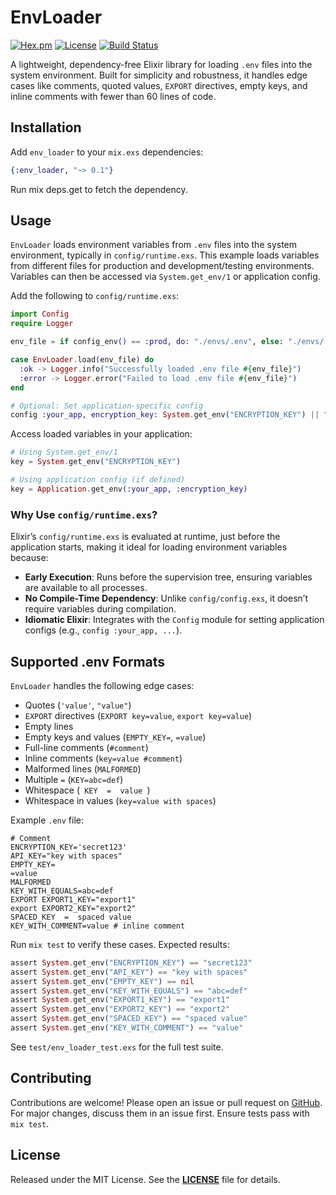 # EnvLoader

[![Hex.pm](https://img.shields.io/hexpm/v/env_loader.svg)](https://hex.pm/packages/env_loader)
[![License](https://img.shields.io/badge/License-MIT-blue.svg)](https://github.com/Eygem/env_loader/blob/main/LICENSE)
[![Build Status](https://github.com/Eygem/env_loader/actions/workflows/ci.yml/badge.svg)](https://github.com/Eygem/env_loader/actions)

A lightweight, dependency-free Elixir library for loading `.env` files into the system environment. Built for simplicity and robustness, it handles edge cases like comments, quoted values, `EXPORT` directives, empty keys, and inline comments with fewer than 60 lines of code.


## Installation

Add `env_loader` to your `mix.exs` dependencies:
```elixir
{:env_loader, "~> 0.1"}
```
Run mix deps.get to fetch the dependency.

## Usage

`EnvLoader` loads environment variables from `.env` files into the system environment, typically in `config/runtime.exs`. This example loads variables from different files for production and development/testing environments. Variables can then be accessed via `System.get_env/1` or application config.

Add the following to `config/runtime.exs`:

```elixir
import Config
require Logger

env_file = if config_env() == :prod, do: "./envs/.env", else: "./envs/.env.dev"

case EnvLoader.load(env_file) do
  :ok -> Logger.info("Successfully loaded .env file #{env_file}")
  :error -> Logger.error("Failed to load .env file #{env_file}")
end

# Optional: Set application-specific config
config :your_app, encryption_key: System.get_env("ENCRYPTION_KEY") || "default_key"
```

Access loaded variables in your application:
```elixir
# Using System.get_env/1
key = System.get_env("ENCRYPTION_KEY")

# Using application config (if defined)
key = Application.get_env(:your_app, :encryption_key)
```

### Why Use `config/runtime.exs`?

Elixir’s `config/runtime.exs` is evaluated at runtime, just before the application starts, making it ideal for loading environment variables because:
- **Early Execution**: Runs before the supervision tree, ensuring variables are available to all processes.
- **No Compile-Time Dependency**: Unlike `config/config.exs`, it doesn’t require variables during compilation.
- **Idiomatic Elixir**: Integrates with the `Config` module for setting application configs (e.g., `config :your_app, ...`).


## Supported .env Formats

`EnvLoader` handles the following edge cases:
- Quotes (`'value'`, `"value"`)
- `EXPORT` directives (`EXPORT key=value`, `export key=value`)
- Empty lines
- Empty keys and values (`EMPTY_KEY=`, `=value`)
- Full-line comments (`#comment`)
- Inline comments (`key=value #comment`)
- Malformed lines (`MALFORMED`)
- Multiple `=` (`KEY=abc=def`)
- Whitespace (`  KEY  =  value  `)
- Whitespace in values (`key=value with spaces`)

Example `.env` file:

```shell
# Comment
ENCRYPTION_KEY='secret123'
API_KEY="key with spaces"
EMPTY_KEY=
=value
MALFORMED
KEY_WITH_EQUALS=abc=def
EXPORT EXPORT1_KEY="export1"
export EXPORT2_KEY="export2"
SPACED_KEY  =  spaced value
KEY_WITH_COMMENT=value # inline comment
```

Run `mix test` to verify these cases. Expected results:

```elixir
assert System.get_env("ENCRYPTION_KEY") == "secret123"
assert System.get_env("API_KEY") == "key with spaces"
assert System.get_env("EMPTY_KEY") == nil
assert System.get_env("KEY_WITH_EQUALS") == "abc=def"
assert System.get_env("EXPORT1_KEY") == "export1"
assert System.get_env("EXPORT2_KEY") == "export2"
assert System.get_env("SPACED_KEY") == "spaced value"
assert System.get_env("KEY_WITH_COMMENT") == "value"
```

See `test/env_loader_test.exs` for the full test suite.


## Contributing

Contributions are welcome! Please open an issue or pull request on [GitHub](https://github.com/Eygem/env_loader). For major changes, discuss them in an issue first. Ensure tests pass with `mix test`.


## License

Released under the MIT License. See the **[LICENSE](https://github.com/Eygem/env_loader/blob/main/LICENSE)** file for details.

